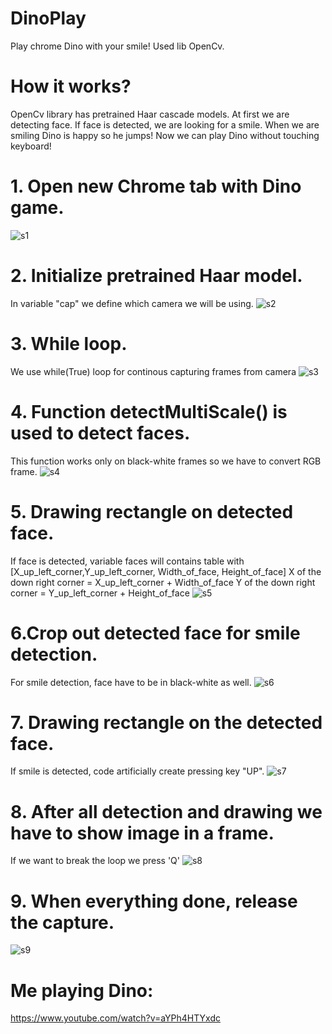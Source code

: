 # DinoPlay
Play chrome Dino with your smile! Used lib OpenCv.

# How it works?
OpenCv library has pretrained Haar cascade models. At first we are detecting face. If face is detected, we are looking for a smile.
When we are smiling Dino is happy so he jumps! Now we can play Dino without touching keyboard!

# 1. Open new Chrome tab with Dino game.
![s1](https://user-images.githubusercontent.com/69935274/101422420-f183f780-38f6-11eb-8079-be2bb4d9c847.png)

# 2. Initialize pretrained Haar model.
In variable "cap" we define which camera we will be using. 
![s2](https://user-images.githubusercontent.com/69935274/101422441-ff397d00-38f6-11eb-86dd-0be6bbae4b97.png)

# 3. While loop.
We use while(True) loop for continous capturing frames from camera
![s3](https://user-images.githubusercontent.com/69935274/101422460-08c2e500-38f7-11eb-886f-2eb5bdaf7a54.png)

# 4. Function detectMultiScale() is used to detect faces.
This function works only on black-white frames so we have to convert RGB frame.
![s4](https://user-images.githubusercontent.com/69935274/101422482-11b3b680-38f7-11eb-929e-04d2847993f3.png)

# 5. Drawing rectangle on detected face.
If face is detected, variable faces will contains table with [X_up_left_corner,Y_up_left_corner, Width_of_face, Height_of_face]
X of the down right corner = X_up_left_corner + Width_of_face
Y of the down right corner = Y_up_left_corner + Height_of_face
![s5](https://user-images.githubusercontent.com/69935274/101422508-1bd5b500-38f7-11eb-91b8-96bb7eaa8f85.png)

# 6.Crop out detected face for smile detection.
For smile detection, face have to be in black-white as well.
![s6](https://user-images.githubusercontent.com/69935274/101422572-4162be80-38f7-11eb-83e7-69546020fac3.png)

# 7. Drawing rectangle on the detected face.
If smile is detected, code artificially create pressing key "UP". 
![s7](https://user-images.githubusercontent.com/69935274/101422598-54758e80-38f7-11eb-8aff-d5070e809ec4.png)

# 8. After all detection and drawing we have to show image in a frame.
If we want to break the loop we press 'Q'
![s8](https://user-images.githubusercontent.com/69935274/101422605-5b040600-38f7-11eb-82be-3c84f9a65cd3.png)

# 9. When everything done, release the capture. 
![s9](https://user-images.githubusercontent.com/69935274/101422617-5fc8ba00-38f7-11eb-9e86-63a38e81ebe8.png)

# Me playing Dino:
https://www.youtube.com/watch?v=aYPh4HTYxdc
